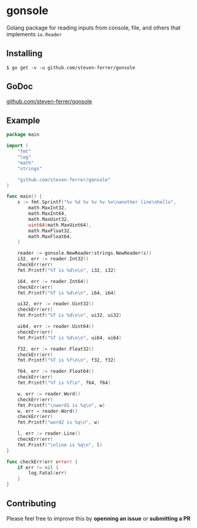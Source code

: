 # gonsole
Golang package for reading inputs from console, file, and others that implements `io.Reader`

## Installing

`$ go get -v -u github.com/steven-ferrer/gonsole `

## GoDoc

[github.com/steven-ferrer/gonsole](https://godoc.org/github.com/steven-ferrer/gonsole)

## Example

```go
package main

import (
    "fmt"
    "log"
    "math"
    "strings"

    "github.com/steven-ferrer/gonsole"
)

func main() {
    s := fmt.Sprintf("%v %d %v %v %v %v\nanother line\nhello",
        math.MaxInt32,
        math.MaxInt64,
        math.MaxUint32,
        uint64(math.MaxUint64),
        math.MaxFloat32,
        math.MaxFloat64,
    )

    reader := gonsole.NewReader(strings.NewReader(s))
    i32, err := reader.Int32()
    checkErr(err)
    fmt.Printf("%T is %d\n\n", i32, i32)

    i64, err := reader.Int64()
    checkErr(err)
    fmt.Printf("%T is %d\n\n", i64, i64)

    ui32, err := reader.Uint32()
    checkErr(err)
    fmt.Printf("%T is %d\n\n", ui32, ui32)

    ui64, err := reader.Uint64()
    checkErr(err)
    fmt.Printf("%T is %d\n\n", ui64, ui64)

    f32, err := reader.Float32()
    checkErr(err)
    fmt.Printf("%T is %f\n\n", f32, f32)

    f64, err := reader.Float64()
    checkErr(err)
    fmt.Printf("%T is %f\n", f64, f64)

    w, err := reader.Word()
    checkErr(err)
    fmt.Printf("\nword1 is %q\n", w)
    w, err = reader.Word()
    checkErr(err)
    fmt.Printf("word2 is %q\n", w)

    l, err := reader.Line()
    checkErr(err)
    fmt.Printf("\nline is %q\n", l)
}

func checkErr(err error) {
    if err != nil {
        log.Fatal(err)
    }
}
```

## Contributing

Please feel free to improve this by **openning an issue** or **submitting a PR**

